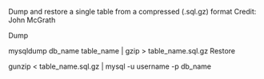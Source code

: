 Dump and restore a single table from a compressed (.sql.gz) format
Credit: John McGrath

Dump

mysqldump db_name table_name | gzip > table_name.sql.gz
Restore

gunzip < table_name.sql.gz | mysql -u username -p db_name
